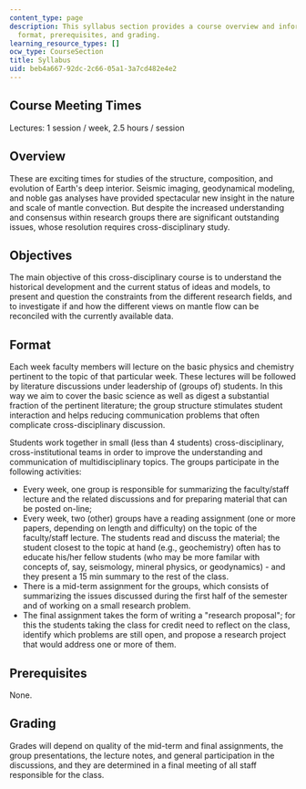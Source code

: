 ```yaml
---
content_type: page
description: This syllabus section provides a course overview and information on objectives,
  format, prerequisites, and grading.
learning_resource_types: []
ocw_type: CourseSection
title: Syllabus
uid: beb4a667-92dc-2c66-05a1-3a7cd482e4e2
---
```


Course Meeting Times
--------------------

Lectures: 1 session / week, 2.5 hours / session

Overview
--------

These are exciting times for studies of the structure, composition, and evolution of Earth's deep interior. Seismic imaging, geodynamical modeling, and noble gas analyses have provided spectacular new insight in the nature and scale of mantle convection. But despite the increased understanding and consensus within research groups there are significant outstanding issues, whose resolution requires cross-disciplinary study.

Objectives
----------

The main objective of this cross-disciplinary course is to understand the historical development and the current status of ideas and models, to present and question the constraints from the different research fields, and to investigate if and how the different views on mantle flow can be reconciled with the currently available data.

Format
------

Each week faculty members will lecture on the basic physics and chemistry pertinent to the topic of that particular week. These lectures will be followed by literature discussions under leadership of (groups of) students. In this way we aim to cover the basic science as well as digest a substantial fraction of the pertinent literature; the group structure stimulates student interaction and helps reducing communication problems that often complicate cross-disciplinary discussion.

Students work together in small (less than 4 students) cross-disciplinary, cross-institutional teams in order to improve the understanding and communication of multidisciplinary topics. The groups participate in the following activities:

*   Every week, one group is responsible for summarizing the faculty/staff lecture and the related discussions and for preparing material that can be posted on-line;
*   Every week, two (other) groups have a reading assignment (one or more papers, depending on length and difficulty) on the topic of the faculty/staff lecture. The students read and discuss the material; the student closest to the topic at hand (e.g., geochemistry) often has to educate his/her fellow students (who may be more familar with concepts of, say, seismology, mineral physics, or geodynamics) - and they present a 15 min summary to the rest of the class.
*   There is a mid-term assignment for the groups, which consists of summarizing the issues discussed during the first half of the semester and of working on a small research problem.
*   The final assignment takes the form of writing a "research proposal"; for this the students taking the class for credit need to reflect on the class, identify which problems are still open, and propose a research project that would address one or more of them.

Prerequisites
-------------

None.

Grading
-------

Grades will depend on quality of the mid-term and final assignments, the group presentations, the lecture notes, and general participation in the discussions, and they are determined in a final meeting of all staff responsible for the class.